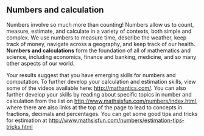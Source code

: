 ## Numbers and calculation

Numbers involve so much more than counting! Numbers allow us to count, measure, estimate, and calculate in a variety of contexts, both simple and complex. We use numbers to measure time, describe the weather, keep track of money, navigate across a geography, and keep track of our health.  **Numbers and calculations** form the foundation of all of mathematics and science, including economics, finance and banking, medicine, and so many other aspects of our world. 

Your results suggest that you have emerging skills for numbers and computation. To further develop your calculation and estimation skills, view some of the videos available here: http://mathantics.com/. You can also further develop your skills by reading about specific topics in number and calculation from the list on http://www.mathsisfun.com/numbers/index.html, where there are also links at the top of the page to lead to concepts in fractions, decimals and percentages. You can get some good tips and tricks for estimation at http://www.mathsisfun.com/numbers/estimation-tips-tricks.html
